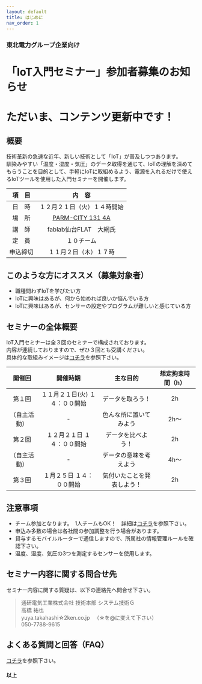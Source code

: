 ```yaml
---
layout: default
title: はじめに
nav_order: 1
---
```


### 東北電力グループ企業向け
# 「IoT入門セミナー」参加者募集のお知らせ

# ただいま、コンテンツ更新中です！

## 概要
技術革新の急速な近年、新しい技術として「IoT」が普及しつつあります。  
馴染みやすい「温度・湿度・気圧」のデータ取得を通じて、IoTの理解を深めてもらうことを目的として、手軽にIoTに取組めるよう、電源を入れるだけで使えるIoTツールを使用した入門セミナーを開催します。

| 項　目 | 内　容 |
| :------------: | :------------: |
| 日　時  | １２月２１日（火）１４時開始 |
| 場　所 | [PARM-CITY 131 4A](https://www.tsuchiya-estate.com/catalog/4g) |
| 講　師 | fablab仙台FLAT　大網氏 |
| 定　員 | １０チーム |
| 申込締切 | １１月２日（木）１７時  |



## このような方にオススメ（募集対象者）
- 職種問わずIoTを学びたい方
- IoTに興味はあるが、何から始めれば良いか悩んでいる方
- IoTに興味はあるが、センサーの設定やプログラムが難しいと感じている方

## セミナーの全体概要
IoT入門セミナーは全３回のセミナーで構成されております。  
内容が連続しておりますので、ぜひ３回とも受講ください。  
具体的な取組みイメージは[コチラ](https://fablabsendai.github.io/iotws2023/01-timeline.html "コチラ")を参照下さい。  

| 開催回 | 開催時期 | 主な目的 | 想定拘束時間（h） |
| :------------: | :------------: | :------------: | :------------: |
| 第１回 | １１月２１日(火) １４：００開始 | データを取ろう！ | 2h |
| （自主活動） | - | 色んな所に置いてみよう | 2h～ |
| 第２回 | １２月２１日 １４：００開始 | データを比べよう！ | 2h |
| （自主活動） | - | データの意味を考えよう | 4h～ |
| 第３回 | １月２５日 １４：００開始 | 気付いたことを発表しよう！ | 2h |


## 注意事項
- チーム参加となります。　1人チームもOK！　詳細は[コチラ](https://fablabsendai.github.io/iotws2023/02-join-as-team.html "コチラ")を参照下さい。
- 申込み多数の場合は各社間の参加調整を行う場合があります。
- 貸与するモバイルルーターで通信しますので、所属社の情報管理ルールを確認下さい。
- 温度、湿度、気圧の3つを測定するセンサーを使用します。


## セミナー内容に関する問合せ先
セミナー内容に関する質疑は、以下の連絡先へ問合せ下さい。  

> 通研電気工業株式会社 技術本部 システム技術Ｇ <br>
> 高橋 祐也 <br>
> yuya.takahashi☆2ken.co.jp 　（☆を@に変えて下さい）<br>
> 050-7788-9615


## よくある質問と回答（FAQ）
[コチラ](https://fablabsendai.github.io/iotws2023/06-faq.html "コチラ")を参照下さい。

#### 以上
